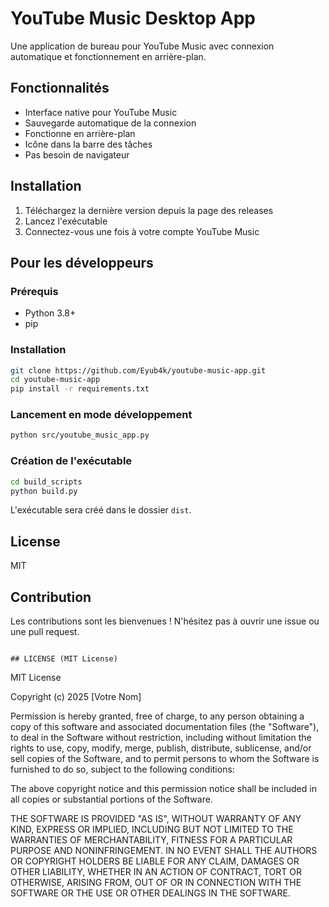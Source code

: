 # YouTube Music Desktop App

Une application de bureau pour YouTube Music avec connexion automatique et fonctionnement en arrière-plan.

## Fonctionnalités

- Interface native pour YouTube Music
- Sauvegarde automatique de la connexion
- Fonctionne en arrière-plan
- Icône dans la barre des tâches
- Pas besoin de navigateur

## Installation

1. Téléchargez la dernière version depuis la page des releases
2. Lancez l'exécutable
3. Connectez-vous une fois à votre compte YouTube Music

## Pour les développeurs

### Prérequis

- Python 3.8+
- pip

### Installation

```bash
git clone https://github.com/Eyub4k/youtube-music-app.git
cd youtube-music-app
pip install -r requirements.txt
```

### Lancement en mode développement

```bash
python src/youtube_music_app.py
```

### Création de l'exécutable

```bash
cd build_scripts
python build.py
```

L'exécutable sera créé dans le dossier `dist`.

## License

MIT

## Contribution

Les contributions sont les bienvenues ! N'hésitez pas à ouvrir une issue ou une pull request.
```

## LICENSE (MIT License)
```
MIT License

Copyright (c) 2025 [Votre Nom]

Permission is hereby granted, free of charge, to any person obtaining a copy
of this software and associated documentation files (the "Software"), to deal
in the Software without restriction, including without limitation the rights
to use, copy, modify, merge, publish, distribute, sublicense, and/or sell
copies of the Software, and to permit persons to whom the Software is
furnished to do so, subject to the following conditions:

The above copyright notice and this permission notice shall be included in all
copies or substantial portions of the Software.

THE SOFTWARE IS PROVIDED "AS IS", WITHOUT WARRANTY OF ANY KIND, EXPRESS OR
IMPLIED, INCLUDING BUT NOT LIMITED TO THE WARRANTIES OF MERCHANTABILITY,
FITNESS FOR A PARTICULAR PURPOSE AND NONINFRINGEMENT. IN NO EVENT SHALL THE
AUTHORS OR COPYRIGHT HOLDERS BE LIABLE FOR ANY CLAIM, DAMAGES OR OTHER
LIABILITY, WHETHER IN AN ACTION OF CONTRACT, TORT OR OTHERWISE, ARISING FROM,
OUT OF OR IN CONNECTION WITH THE SOFTWARE OR THE USE OR OTHER DEALINGS IN THE
SOFTWARE.
